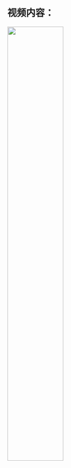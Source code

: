 ## 视频内容：
<img src="https://i1.hdslb.com/bfs/archive/8d3fd5d6540dfea4cdde5c7893bcd8588a84b441.png@351w_197h.webp" width="50%">
